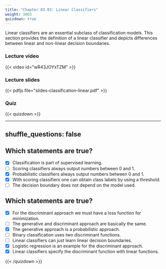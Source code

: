 ```yaml
---
title: "Chapter 03.03: Linear Classifiers"
weight: 3003
quizdown: true
---
```

Linear classifiers are an essential subclass of classification models. This section provides the definition of a linear classifier and depicts differences between linear and non-linear decision boundaries.

<!--more-->

### Lecture video

{{< video id="wR43JOYxTZM" >}}

### Lecture slides

{{< pdfjs file="slides-classification-linear.pdf" >}}

### Quiz

{{< quizdown >}}

---
shuffle_questions: false
---

## Which statements are true? 

- [x] Classification is part of supervised learning.
- [ ] Scoring classifiers always output numbers between 0 and 1.
- [x] Probabilistic classifiers always output numbers between 0 and 1.
- [x] With scoring classifiers one can obtain class labels by using a threshold.
- [ ] The decision boundary does not depend on the model used.

## Which statements are true? 

- [x] For the discriminant approach we must have a loss function for minimization.
- [ ] The generative and discriminant approach are basically the same.
- [x] The generative approach is a probabilistic approach.
- [ ] Binary classification uses two discriminant functions.
- [ ] Linear classifiers can just learn linear decision boundaries.
- [x] Logistic regression is an example for the discriminant approach.
- [x] Linear classifiers specify the discriminant function with linear functions.

{{< /quizdown >}}